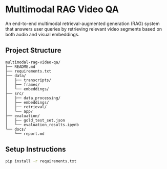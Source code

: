 # Multimodal RAG Video QA

An end-to-end multimodal retrieval-augmented generation (RAG) system that answers user queries by retrieving relevant video segments based on both audio and visual embeddings.

## Project Structure

```plaintext
multimodal-rag-video-qa/
├── README.md
├── requirements.txt
├── data/
│   ├── transcripts/
│   ├── frames/
│   └── embeddings/
├── src/
│   ├── data_processing/
│   ├── embeddings/
│   ├── retrieval/
│   └── app/
├── evaluation/
│   ├── gold_test_set.json
│   └── evaluation_results.ipynb
└── docs/
    └── report.md
```

## Setup Instructions
```bash
pip install -r requirements.txt
